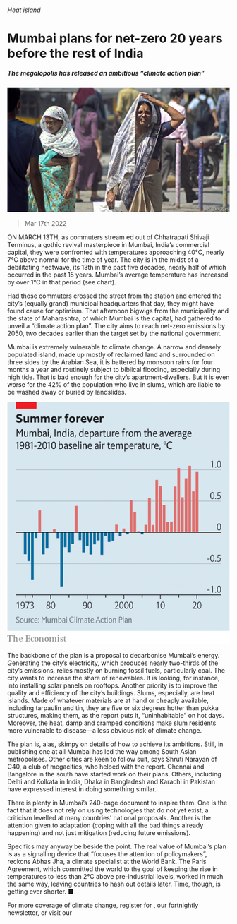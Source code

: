 ###### Heat island

# Mumbai plans for net-zero 20 years before the rest of India 

##### The megalopolis has released an ambitious “climate action plan” 

![image](images/20220319_asp502.jpg) 

> Mar 17th 2022 

ON MARCH 13TH, as commuters stream ed out of Chhatrapati Shivaji Terminus, a gothic revival masterpiece in Mumbai, India’s commercial capital, they were confronted with temperatures approaching 40°C, nearly 7°C above normal for the time of year. The city is in the midst of a debilitating heatwave, its 13th in the past five decades, nearly half of which occurred in the past 15 years. Mumbai’s average temperature has increased by over 1°C in that period (see chart).

Had those commuters crossed the street from the station and entered the city’s (equally grand) municipal headquarters that day, they might have found cause for optimism. That afternoon bigwigs from the municipality and the state of Maharashtra, of which Mumbai is the capital, had gathered to unveil a “climate action plan”. The city aims to reach net-zero emissions by 2050, two decades earlier than the target set by the national government.


Mumbai is extremely vulnerable to climate change. A narrow and densely populated island, made up mostly of reclaimed land and surrounded on three sides by the Arabian Sea, it is battered by monsoon rains for four months a year and routinely subject to biblical flooding, especially during high tide. That is bad enough for the city’s apartment-dwellers. But it is even worse for the 42% of the population who live in slums, which are liable to be washed away or buried by landslides.

![image](images/20220319_ASC641.png) 


The backbone of the plan is a proposal to decarbonise Mumbai’s energy. Generating the city’s electricity, which produces nearly two-thirds of the city’s emissions, relies mostly on burning fossil fuels, particularly coal. The city wants to increase the share of renewables. It is looking, for instance, into installing solar panels on rooftops. Another priority is to improve the quality and efficiency of the city’s buildings. Slums, especially, are heat islands. Made of whatever materials are at hand or cheaply available, including tarpaulin and tin, they are five or six degrees hotter than pukka structures, making them, as the report puts it, “uninhabitable” on hot days. Moreover, the heat, damp and cramped conditions make slum residents more vulnerable to disease—a less obvious risk of climate change.

The plan is, alas, skimpy on details of how to achieve its ambitions. Still, in publishing one at all Mumbai has led the way among South Asian metropolises. Other cities are keen to follow suit, says Shruti Narayan of C40, a club of megacities, who helped with the report. Chennai and Bangalore in the south have started work on their plans. Others, including Delhi and Kolkata in India, Dhaka in Bangladesh and Karachi in Pakistan have expressed interest in doing something similar.

There is plenty in Mumbai’s 240-page document to inspire them. One is the fact that it does not rely on using technologies that do not yet exist, a criticism levelled at many countries’ national proposals. Another is the attention given to adaptation (coping with all the bad things already happening) and not just mitigation (reducing future emissions).

Specifics may anyway be beside the point. The real value of Mumbai’s plan is as a signalling device that “focuses the attention of policymakers”, reckons Abhas Jha, a climate specialist at the World Bank. The Paris Agreement, which committed the world to the goal of keeping the rise in temperatures to less than 2°C above pre-industrial levels, worked in much the same way, leaving countries to hash out details later. Time, though, is getting ever shorter. ■

For more coverage of climate change, register for , our fortnightly newsletter, or visit our 


